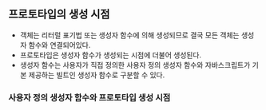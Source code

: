 ## 프로토타입의 생성 시점

 - 객체는 리터럴 표기법 또는 생성자 함수에 의해 생성되므로 결국 모든 객체는 생성자 함수와 연결되어있다.
 - 프로토타입은 생성자 함수가 생성되는 시점에 더불어 생성된다.
 - 생성자 함수는 사용자가 직접 정의한 사용자 정의 생성자 함수와 자바스크립트가 기본 제공하는 빌트인 생성자 함수로
  구분할 수 있다.

### 사용자 정의 생성자 함수와 프로토타입 생성 시점